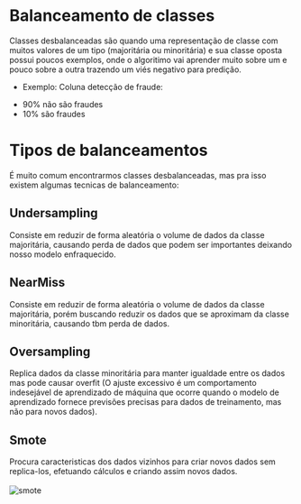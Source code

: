 # Balanceamento de classes
Classes desbalanceadas são quando uma representação de classe com muitos valores de um tipo (majoritária ou minoritária) e sua classe oposta possui poucos exemplos, onde o algoritimo vai aprender muito sobre um e pouco sobre a outra trazendo um viés negativo para predição.<br>

* Exemplo: Coluna detecção de fraude:<br>
- 90% não são fraudes
- 10% são fraudes

# Tipos de balanceamentos
É muito comum encontrarmos classes desbalanceadas, mas pra isso existem algumas tecnicas de balanceamento:
    
## Undersampling
Consiste em reduzir de forma aleatória o volume de dados da classe majoritária, causando perda de dados que podem ser importantes deixando nosso modelo enfraquecido.
        
## NearMiss
Consiste em reduzir de forma aleatória o volume de dados da classe majoritária, porém buscando reduzir os dados que se aproximam da classe minoritária, causando tbm perda de dados.
        
## Oversampling
Replica dados da classe minoritária para manter igualdade entre os dados mas pode causar overfit (O ajuste excessivo é um comportamento indesejável de aprendizado de máquina que ocorre quando o modelo de aprendizado fornece previsões precisas para dados de treinamento, mas não para novos dados).
        
## Smote
Procura caracteristicas dos dados vizinhos para criar novos dados sem replica-los, efetuando cálculos e criando assim novos dados.<br>
<br>
 ![smote](https://user-images.githubusercontent.com/115194365/212982317-a3fc43b4-d2a9-4e4e-8412-b1372bacc4aa.jpg)<br>

